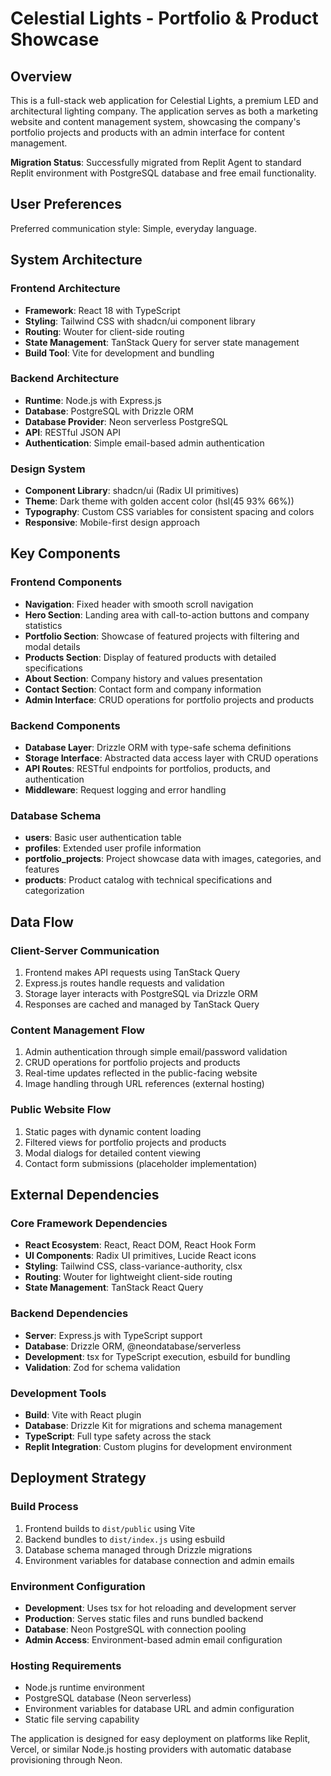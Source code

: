 # Celestial Lights - Portfolio & Product Showcase

## Overview

This is a full-stack web application for Celestial Lights, a premium LED and architectural lighting company. The application serves as both a marketing website and content management system, showcasing the company's portfolio projects and products with an admin interface for content management.

**Migration Status**: Successfully migrated from Replit Agent to standard Replit environment with PostgreSQL database and free email functionality.

## User Preferences

Preferred communication style: Simple, everyday language.

## System Architecture

### Frontend Architecture
- **Framework**: React 18 with TypeScript
- **Styling**: Tailwind CSS with shadcn/ui component library
- **Routing**: Wouter for client-side routing
- **State Management**: TanStack Query for server state management
- **Build Tool**: Vite for development and bundling

### Backend Architecture
- **Runtime**: Node.js with Express.js
- **Database**: PostgreSQL with Drizzle ORM
- **Database Provider**: Neon serverless PostgreSQL
- **API**: RESTful JSON API
- **Authentication**: Simple email-based admin authentication

### Design System
- **Component Library**: shadcn/ui (Radix UI primitives)
- **Theme**: Dark theme with golden accent color (hsl(45 93% 66%))
- **Typography**: Custom CSS variables for consistent spacing and colors
- **Responsive**: Mobile-first design approach

## Key Components

### Frontend Components
- **Navigation**: Fixed header with smooth scroll navigation
- **Hero Section**: Landing area with call-to-action buttons and company statistics
- **Portfolio Section**: Showcase of featured projects with filtering and modal details
- **Products Section**: Display of featured products with detailed specifications
- **About Section**: Company history and values presentation
- **Contact Section**: Contact form and company information
- **Admin Interface**: CRUD operations for portfolio projects and products

### Backend Components
- **Database Layer**: Drizzle ORM with type-safe schema definitions
- **Storage Interface**: Abstracted data access layer with CRUD operations
- **API Routes**: RESTful endpoints for portfolios, products, and authentication
- **Middleware**: Request logging and error handling

### Database Schema
- **users**: Basic user authentication table
- **profiles**: Extended user profile information
- **portfolio_projects**: Project showcase data with images, categories, and features
- **products**: Product catalog with technical specifications and categorization

## Data Flow

### Client-Server Communication
1. Frontend makes API requests using TanStack Query
2. Express.js routes handle requests and validation
3. Storage layer interacts with PostgreSQL via Drizzle ORM
4. Responses are cached and managed by TanStack Query

### Content Management Flow
1. Admin authentication through simple email/password validation
2. CRUD operations for portfolio projects and products
3. Real-time updates reflected in the public-facing website
4. Image handling through URL references (external hosting)

### Public Website Flow
1. Static pages with dynamic content loading
2. Filtered views for portfolio projects and products
3. Modal dialogs for detailed content viewing
4. Contact form submissions (placeholder implementation)

## External Dependencies

### Core Framework Dependencies
- **React Ecosystem**: React, React DOM, React Hook Form
- **UI Components**: Radix UI primitives, Lucide React icons
- **Styling**: Tailwind CSS, class-variance-authority, clsx
- **Routing**: Wouter for lightweight client-side routing
- **State Management**: TanStack React Query

### Backend Dependencies
- **Server**: Express.js with TypeScript support
- **Database**: Drizzle ORM, @neondatabase/serverless
- **Development**: tsx for TypeScript execution, esbuild for bundling
- **Validation**: Zod for schema validation

### Development Tools
- **Build**: Vite with React plugin
- **Database**: Drizzle Kit for migrations and schema management
- **TypeScript**: Full type safety across the stack
- **Replit Integration**: Custom plugins for development environment

## Deployment Strategy

### Build Process
1. Frontend builds to `dist/public` using Vite
2. Backend bundles to `dist/index.js` using esbuild
3. Database schema managed through Drizzle migrations
4. Environment variables for database connection and admin emails

### Environment Configuration
- **Development**: Uses tsx for hot reloading and development server
- **Production**: Serves static files and runs bundled backend
- **Database**: Neon PostgreSQL with connection pooling
- **Admin Access**: Environment-based admin email configuration

### Hosting Requirements
- Node.js runtime environment
- PostgreSQL database (Neon serverless)
- Environment variables for database URL and admin configuration
- Static file serving capability

The application is designed for easy deployment on platforms like Replit, Vercel, or similar Node.js hosting providers with automatic database provisioning through Neon.